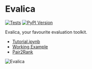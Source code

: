 # Evalica

[![Tests][github_tests_badge]][github_tests_link] [![PyPI Version][pypi_badge]][pypi_link]

[github_tests_badge]: https://github.com/dustalov/evalica/actions/workflows/test.yml/badge.svg?branch=master
[github_tests_link]: https://github.com/dustalov/evalica/actions/workflows/test.yml
[pypi_badge]: https://badge.fury.io/py/evalica.svg
[pypi_link]: https://pypi.python.org/pypi/evalica

Evalica, your favourite evaluation toolkit.

- [Tutorial.ipynb](Tutorial.ipynb)
- [Working Example](https://dustalov.github.io/evalica/)
- [Pair2Rank](https://huggingface.co/spaces/dustalov/pair2rank)

![Evalica](Evalica.svg)
